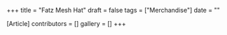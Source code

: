 +++
title = "Fatz Mesh Hat"
draft = false
tags = ["Merchandise"]
date = ""

[Article]
contributors = []
gallery = []
+++